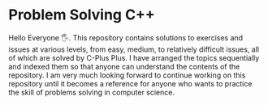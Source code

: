 <h1>Problem Solving C++</h1>

Hello Everyone 🖐️. This repository contains solutions to exercises and issues at various levels, from easy, medium, to relatively difficult issues, all of which are solved by C-Plus Plus. I have arranged the topics sequentially and indexed them so that anyone can understand the contents of the repository. I am very much looking forward to continue working on this repository until it becomes a reference for anyone who wants to practice the skill of problems solving in computer science.
